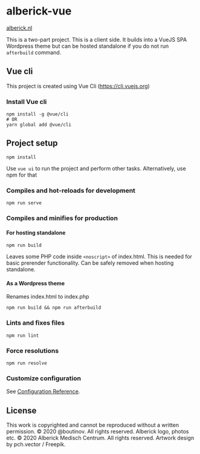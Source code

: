 # alberick-vue

[alberick.nl](https://alberick.nl)

This is a two-part project. This is a client side. It builds into a VueJS SPA Wordpress theme but can be hosted standalone if you do not run `afterbuild` command.

## Vue cli

This project is created using Vue Cli (https://cli.vuejs.org)

### Install Vue cli
```
npm install -g @vue/cli
# OR
yarn global add @vue/cli
```

## Project setup
```
npm install
```

Use `vue ui` to run the project and perform other tasks. Alternatively, use npm for that

### Compiles and hot-reloads for development
```
npm run serve
```


### Compiles and minifies for production

#### For hosting standalone
```
npm run build
```
Leaves some PHP code inside `<noscript>` of index.html. This is needed for basic prerender functionality. Can be safely removed when hosting standalone.

#### As a Wordpress theme
Renames index.html to index.php
```
npm run build && npm run afterbuild
```

### Lints and fixes files
```
npm run lint
```

### Force resolutions
```
npm run resolve
```

### Customize configuration
See [Configuration Reference](https://cli.vuejs.org/config/).

## License
This work is copyrighted and cannot be reproduced without a written permission. © 2020 @boutinov. All rights reserved. Alberick logo, photos etc. © 2020 Alberick Medisch Centrum. All rights reserved. Artwork design by pch.vector / Freepik.
